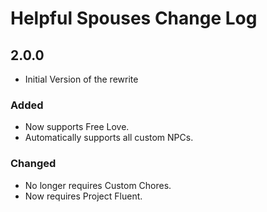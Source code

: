 ﻿# Helpful Spouses Change Log

## 2.0.0

* Initial Version of the rewrite

### Added

* Now supports Free Love.
* Automatically supports all custom NPCs.

### Changed

* No longer requires Custom Chores.
* Now requires Project Fluent.